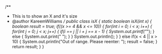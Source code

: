 /**
 * This is to show an X and it's size
 * @author KareemWilliams
 */
public class isX 
{
    static boolean isX(int x)
    {
        boolean result = true;
        if((x >= 4 && x <= 10))
        {
            for(int i = 0; i < x; i++)
            {
                for(int j = 0; j < x; j++)
                {
                    if(i == j || i + j == x - 1)
                    {
                    System.out.printf("*");
                    }
                    else
                    {
                        System.out.print(" ");
                    }
                }
                System.out.println();
            }
        }
        else if(x < 4 || x > 10)
        {
            System.out.println("Out of range. Please reenter: ");
            result = false;
        }
        return result;
    }
}
